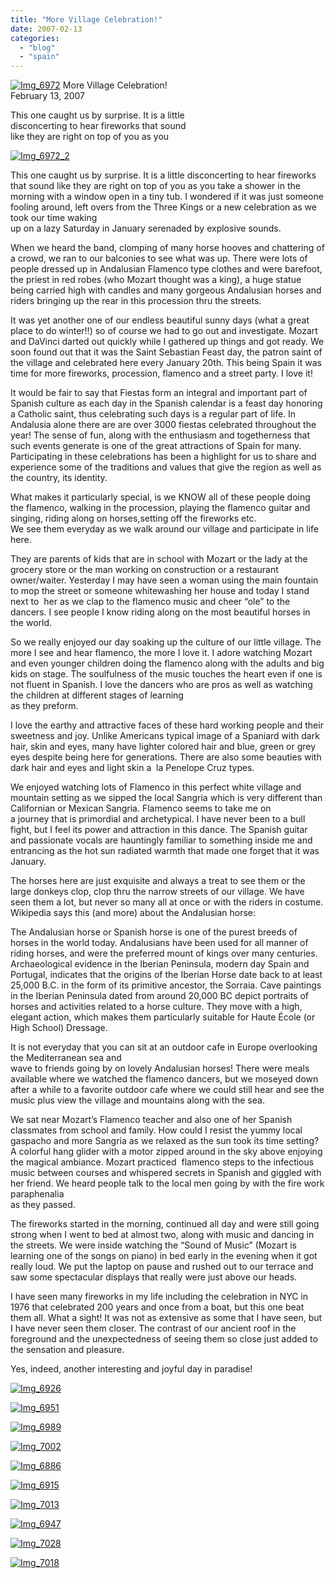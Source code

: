 ```yaml
---
title: "More Village Celebration!"
date: 2007-02-13
categories: 
  - "blog"
  - "spain"
---
```


 [![Img_6972](http://soultravelers3new.local/images/2008/04/18/img_6972.png "Img_6972")](https://pub-ac94b3f306b24c0dba4238943c97f2e1.r2.dev/photos/uncategorized/2008/04/18/img_6972.png) More Village Celebration!  
February 13, 2007

This one caught us by surprise. It is a little  
disconcerting to hear fireworks that sound  
like they are right on top of you as you

<!--more-->

[![Img_6972_2](http://soultravelers3new.local/images/2008/04/18/img_6972_2.png "Img_6972_2")](https://pub-ac94b3f306b24c0dba4238943c97f2e1.r2.dev/photos/uncategorized/2008/04/18/img_6972_2.png)

This one caught us by surprise. It is a little disconcerting to hear fireworks that sound like they are right on top of you as you take a shower in the morning with a window open in a tiny tub. I wondered if it was just someone fooling around, left overs from the Three Kings or a new celebration as we took our time waking  
up on a lazy Saturday in January serenaded by explosive sounds.

When we heard the band, clomping of many horse hooves and chattering of a crowd, we ran to our balconies to see what was up. There were lots of people dressed up in Andalusian Flamenco type clothes and were barefoot, the priest in red robes (who Mozart thought was a king), a huge statue being carried high with candles and many gorgeous Andalusian horses and riders bringing up the rear in this procession thru the streets.

It was yet another one of our endless beautiful sunny days (what a great place to do winter!!) so of course we had to go out and investigate. Mozart and DaVinci darted out quickly while I gathered up things and got ready. We soon found out that it was the Saint Sebastian Feast day, the patron saint of the village and celebrated here every January 20th. This being Spain it was time for more fireworks, procession, flamenco and a street party. I love it!

It would be fair to say that Fiestas form an integral and important part of Spanish culture as each day in the Spanish calendar is a feast day honoring a Catholic saint, thus celebrating such days is a regular part of life. In Andalusia alone there are are over 3000 fiestas celebrated throughout the year! The sense of fun, along with the enthusiasm and togetherness that such events generate is one of the great attractions of Spain for many. Participating in these celebrations has been a highlight for us to share and experience some of the traditions and values that give the region as well as the country, its identity.

What makes it particularly special, is we KNOW all of these people doing the flamenco, walking in the procession, playing the flamenco guitar and singing, riding along on horses,setting off the fireworks etc.  
We see them everyday as we walk around our village and participate in life here.

They are parents of kids that are in school with Mozart or the lady at the grocery store or the man working on construction or a restaurant owner/waiter. Yesterday I may have seen a woman using the main fountain to mop the street or someone whitewashing her house and today I stand next to  her as we clap to the flamenco music and cheer “ole” to the dancers. I see people I know riding along on the most beautiful horses in the world.

So we really enjoyed our day soaking up the culture of our little village. The more I see and hear flamenco, the more I love it. I adore watching Mozart and even younger children doing the flamenco along with the adults and big kids on stage. The soulfulness of the music touches the heart even if one is not fluent in Spanish. I love the dancers who are pros as well as watching the children at different stages of learning  
as they preform.

I love the earthy and attractive faces of these hard working people and their sweetness and joy. Unlike Americans typical image of a Spaniard with dark hair, skin and eyes, many have lighter colored hair and blue, green or grey eyes despite being here for generations. There are also some beauties with dark hair and eyes and light skin a  la Penelope Cruz types.

We enjoyed watching lots of Flamenco in this perfect white village and mountain setting as we sipped the local Sangria which is very different than Californian or Mexican Sangria. Flamenco seems to take me on  
a journey that is primordial and archetypical. I have never been to a bull fight, but I feel its power and attraction in this dance. The Spanish guitar and passionate vocals are hauntingly familiar to something inside me and entrancing as the hot sun radiated warmth that made one forget that it was January.

The horses here are just exquisite and always a treat to see them or the large donkeys clop, clop thru the narrow streets of our village. We have seen them a lot, but never so many all at once or with the riders in costume. Wikipedia says this (and more) about the Andalusian horse:

The Andalusian horse or Spanish horse is one of the purest breeds of horses in the world today. Andalusians have been used for all manner of riding horses, and were the preferred mount of kings over many centuries. Archaeological evidence in the Iberian Peninsula, modern day Spain and Portugal, indicates that the origins of the Iberian Horse date back to at least 25,000 B.C. in the form of its primitive ancestor, the Sorraia. Cave paintings in the Iberian Peninsula dated from around 20,000 BC depict portraits of horses and activities related to a horse culture. They move with a high, elegant action, which makes them particularly suitable for Haute École (or High School) Dressage.

It is not everyday that you can sit at an outdoor cafe in Europe overlooking the Mediterranean sea and  
wave to friends going by on lovely Andalusian horses! There were meals available where we watched the flamenco dancers, but we moseyed down after a while to a favorite outdoor cafe where we could still hear and see the music plus view the village and mountains along with the sea.

We sat near Mozart’s Flamenco teacher and also one of her Spanish classmates from school and family. How could I resist the yummy local gaspacho and more Sangria as we relaxed as the sun took its time setting?  
A colorful hang glider with a motor zipped around in the sky above enjoying the magical ambiance. Mozart practiced  flamenco steps to the infectious music between courses and whispered secrets in Spanish and giggled with  her friend. We heard people talk to the local men going by with the fire work paraphenalia  
as they passed.

The fireworks started in the morning, continued all day and were still going strong when I went to bed at almost two, along with music and dancing in the streets. We were inside watching the “Sound of Music” (Mozart is learning one of the songs on piano) in bed early in the evening when it got really loud. We put the laptop on pause and rushed out to our terrace and saw some spectacular displays that really were just above our heads.

I have seen many fireworks in my life including the celebration in NYC in 1976 that celebrated 200 years and once from a boat, but this one beat them all. What a sight! It was not as extensive as some that I have seen, but I have never seen them closer. The contrast of our ancient roof in the foreground and the unexpectedness of seeing them so close just added to the sensation and pleasure.

Yes, indeed, another interesting and joyful day in paradise!

[![Img_6926](http://soultravelers3new.local/images/2008/04/18/img_6926.png "Img_6926")](https://pub-ac94b3f306b24c0dba4238943c97f2e1.r2.dev/photos/uncategorized/2008/04/18/img_6926.png)

[![Img_6951](http://soultravelers3new.local/images/2008/04/18/img_6951.png "Img_6951")](https://pub-ac94b3f306b24c0dba4238943c97f2e1.r2.dev/photos/uncategorized/2008/04/18/img_6951.png)

[![Img_6989](http://soultravelers3new.local/images/2008/04/18/img_6989.png "Img_6989")](https://pub-ac94b3f306b24c0dba4238943c97f2e1.r2.dev/photos/uncategorized/2008/04/18/img_6989.png)

[![Img_7002](http://soultravelers3new.local/images/2008/04/18/img_7002.png "Img_7002")](https://pub-ac94b3f306b24c0dba4238943c97f2e1.r2.dev/photos/uncategorized/2008/04/18/img_7002.png)

[![Img_6886](http://soultravelers3new.local/images/2008/04/18/img_6886.png "Img_6886")](https://pub-ac94b3f306b24c0dba4238943c97f2e1.r2.dev/photos/uncategorized/2008/04/18/img_6886.png)

[![Img_6915](http://soultravelers3new.local/images/2008/04/18/img_6915.png "Img_6915")](https://pub-ac94b3f306b24c0dba4238943c97f2e1.r2.dev/photos/uncategorized/2008/04/18/img_6915.png)

[![Img_7013](http://soultravelers3new.local/images/2008/04/18/img_7013.png "Img_7013")](https://pub-ac94b3f306b24c0dba4238943c97f2e1.r2.dev/photos/uncategorized/2008/04/18/img_7013.png)

[![Img_6947](http://soultravelers3new.local/images/2008/04/18/img_6947.png "Img_6947")](https://pub-ac94b3f306b24c0dba4238943c97f2e1.r2.dev/photos/uncategorized/2008/04/18/img_6947.png)

[![Img_7028](http://soultravelers3new.local/images/2008/04/18/img_7028.png "Img_7028")](https://pub-ac94b3f306b24c0dba4238943c97f2e1.r2.dev/photos/uncategorized/2008/04/18/img_7028.png)

[![Img_7018](http://soultravelers3new.local/images/2008/04/18/img_7018.png "Img_7018")](https://pub-ac94b3f306b24c0dba4238943c97f2e1.r2.dev/photos/uncategorized/2008/04/18/img_7018.png)
